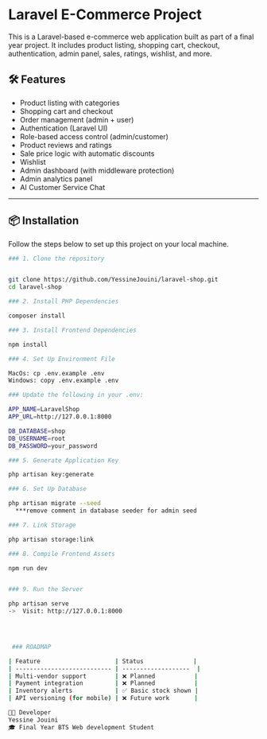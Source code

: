 # Laravel E-Commerce Project

This is a Laravel-based e-commerce web application built as part of a final year project. It includes product listing, shopping cart, checkout, authentication, admin panel, sales, ratings, wishlist, and more.

## 🛠️ Features

- Product listing with categories
- Shopping cart and checkout
- Order management (admin + user)
- Authentication (Laravel UI)
- Role-based access control (admin/customer)
- Product reviews and ratings
- Sale price logic with automatic discounts
- Wishlist
- Admin dashboard (with middleware protection)
- Admin analytics panel 
- AI Customer Service Chat



---

## 📦 Installation

Follow the steps below to set up this project on your local machine.



```bash
### 1. Clone the repository


git clone https://github.com/YessineJouini/laravel-shop.git
cd laravel-shop

### 2. Install PHP Dependencies

composer install

### 3. Install Frontend Dependencies

npm install 

### 4. Set Up Environment File

MacOs: cp .env.example .env
Windows: copy .env.example .env

### Update the following in your .env:

APP_NAME=LaravelShop
APP_URL=http://127.0.0.1:8000

DB_DATABASE=shop
DB_USERNAME=root
DB_PASSWORD=your_password

### 5. Generate Application Key

php artisan key:generate

### 6. Set Up Database

php artisan migrate --seed
  ***remove comment in database seeder for admin seed

### 7. Link Storage

php artisan storage:link

### 8. Compile Frontend Assets

npm run dev


### 9. Run the Server 

php artisan serve
->  Visit: http://127.0.0.1:8000
 



 ### ROADMAP

| Feature                     | Status              |
| --------------------------- | -------------------  |
| Multi-vendor support        | ❌ Planned           |
| Payment integration         | ❌ Planned           |
| Inventory alerts            | ✅ Basic stock shown |      
| API versioning (for mobile) | ❌ Future work       |

🧑‍💻 Developer
Yessine Jouini
🎓 Final Year BTS Web development Student


